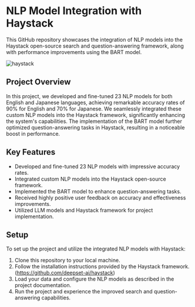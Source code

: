 # NLP Model Integration with Haystack

This GitHub repository showcases the integration of NLP models into the Haystack open-source search and question-answering framework, along with performance improvements using the BART model.


![haystack](https://github.com/96harsh52/Q-A_Haystack/assets/36518896/b3bba9de-f5d6-4be1-8a5a-b050be07c9d4)

## Project Overview

In this project, we developed and fine-tuned 23 NLP models for both English and Japanese languages, achieving remarkable accuracy rates of 90% for English and 70% for Japanese. We seamlessly integrated these custom NLP models into the Haystack framework, significantly enhancing the system's capabilities. The implementation of the BART model further optimized question-answering tasks in Haystack, resulting in a noticeable boost in performance.

## Key Features

- Developed and fine-tuned 23 NLP models with impressive accuracy rates.
- Integrated custom NLP models into the Haystack open-source framework.
- Implemented the BART model to enhance question-answering tasks.
- Received highly positive user feedback on accuracy and effectiveness improvements.
- Utilized LLM models and Haystack framework for project implementation.

## Setup

To set up the project and utilize the integrated NLP models with Haystack:

1. Clone this repository to your local machine.
2. Follow the installation instructions provided by the Haystack framework. (https://github.com/deepset-ai/haystack)
3. Load your data and configure the NLP models as described in the project documentation.
4. Run the project and experience the improved search and question-answering capabilities.
